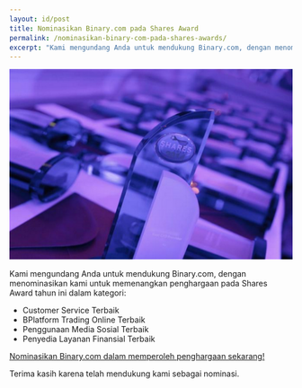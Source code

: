 ```yaml
---
layout: id/post
title: Nominasikan Binary.com pada Shares Award
permalink: /nominasikan-binary-com-pada-shares-awards/
excerpt: "Kami mengundang Anda untuk mendukung Binary.com, dengan menominasikan kami untuk memenangkan penghargaan pada Shares Award tahun ini dalam..."  
---
```


![](/images/sharesAward2015.png)

Kami mengundang Anda untuk mendukung Binary.com, dengan menominasikan kami untuk memenangkan penghargaan pada Shares Award tahun ini dalam kategori:

* Customer Service Terbaik
* BPlatform Trading Online Terbaik
* Penggunaan Media Sosial Terbaik 
* Penyedia Layanan Finansial Terbaik

[Nominasikan Binary.com dalam memperoleh penghargaan sekarang! ](http://info.binary.com/sharesawards15)

Terima kasih karena telah mendukung kami sebagai nominasi.